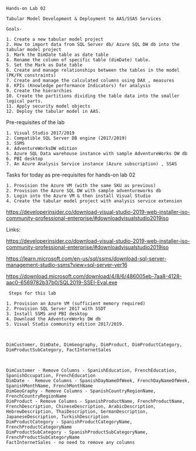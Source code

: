 	Hands-on Lab 02 
	
	Tabular Model Development & Deployment to AAS/SSAS Services 
	
	Goals- 
	
	1. Create a new tabular model project 
	2. How to import data from SQL Server db/ Azure SQL DW db into the tabular model project
	3. Mark the DimDate table as date table
	4. Rename the column of specific table (dimDate) table. 
	5. Set the Mark as Date table
	6. Create and manage relationships between the tables in the model (PK/FK constraints) 
	7. Create and manage the calculated columns using DAX , measures
	8. KPIs (Knowledge performance Indicators) for analysis
	9. Create the hierarchies 
	10. Create the partitions dividing the table data into the smaller logical parts. 
	11. Apply security model objects
	12. Deploy the tabular model in AAS. 


Pre-requisites of the lab 

	1. Visual Studio 2017/2019 
	2. Compatible SQL Server DB engine (2017/2019) 
	3. SSMS
	4. AdventureWorksDW edition 
	5. Azure SQL Data warehouse instance with sample AdventureWorks DW db 
	6. PBI desktop
	7. An Azure Analysis Service instance (Azure subscription) , SSAS 


Tasks for today as pre-requisites for hands-on lab 02

	1. Provision the Azure VM (with the same SKU as previous) 
	2. Provision the Azure SQL DW with sample adventureworks db 
	3. Login into the Azure VM & then install Visual Studio 
	4. Create the tabular model project with analysis service extension 

https://developerinsider.co/download-visual-studio-2019-web-installer-iso-community-professional-enterprise/#downloadvisualstudio2019iso



Links: 

https://developerinsider.co/download-visual-studio-2019-web-installer-iso-community-professional-enterprise/#downloadvisualstudio2019iso

https://learn.microsoft.com/en-us/sql/ssms/download-sql-server-management-studio-ssms?view=sql-server-ver16

https://download.microsoft.com/download/4/8/6/486005eb-7aa8-4128-aac0-6569782b37b0/SQL2019-SSEI-Eval.exe

	
	
	 Steps for this lab
	
	1. Provision an Azure VM (sufficient memory required) 
	2. Provision SQL Server 2017 with SSDT 
	3. Install SSMS and PBI desktop 
	4. Download the AdventureWorks DW db 
	5. Visual Studio community edition 2017/2019. 
	
	
	
	DimCustomer, DimDate, DimGeography, DimProduct, DimProductCategory, DimProductSubCategory, FactInternetSales
	
	
	
	DimCustomer - Remove Columns - SpanishEducation, FrenchEducation, SpanishOccupation, FrenchEducation
	DimDate -  Remove Columns - SpanishDayNameOfWeek, FrenchDayNameOfWeek, SpanishMonthName, FrenchMonthName
	DimGeoGraphy - Remove Columns - SpanishCountryRegionName, FrenchCountryRegionName
	DimProduct - Remove Columns - SpanishProductName, FrenchProductName, FrenchDescription, ChineseDescription, ArabicDescription, HebrewDescription, ThaiDescription, GermanDescription, JapaneseDescription, TurkishDescription
	DimProductCategory - SpanishProductCategoryName, FrenchProductCategoryName
	DimProductSubCategory - SpanishProductSubCategoryName, FrenchProductSubCategoryName
	FactInternetSales - no need to remove any columns 
	
